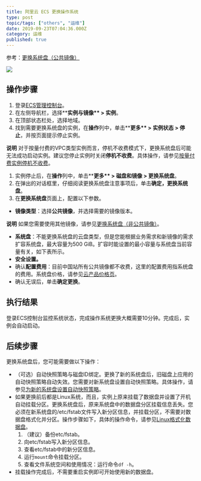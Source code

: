 ```yaml
---
title: 阿里云 ECS 更换操作系统
type: post
topic/tags: ["others", "运维"]
date: 2019-09-23T07:04:36.000Z
category: 运维
published: true
---
```


参考：[更换系统盘（公共镜像）](https://help.aliyun.com/document_detail/50134.html?spm=a2c4g.11186623.2.8.6a6447a0NgnzZM#concept-n4k-x3j-ydb)

![](https://qiniu.bioinit.com/yuque/0/2019/png/126032/1569222859005-68ee5efd-ae82-4c8b-884d-c9c8cb337c76.png#align=left&display=inline&height=438&name=image.png&originHeight=438&originWidth=1125&size=72056&status=done&width=1125)

<a name="h2-url-3"></a>
## 操作步骤

1. 登录[ECS管理控制台](https://ecs.console.aliyun.com/)。
1. 在左侧导航栏，选择****实例与镜像** > **实例****。
1. 在顶部状态栏处，选择地域。
1. 找到需要更换系统盘的实例，在**操作**列中，单击****更多** > **实例状态** > **停止****，并按页面提示停止实例。

**说明** 对于按量付费的VPC类型实例而言，停机不收费模式下，更换系统盘后可能无法成功启动实例。建议您停止实例时关闭**停机不收费**。具体操作，请参见[按量付费实例停机不收费](https://help.aliyun.com/document_detail/63353.html#concept-js1-1fd-5db)。


1. 实例停止后，在**操作**列中，单击****更多** > **磁盘和镜像** > **更换系统盘****。
1. 在弹出的对话框里，仔细阅读更换系统盘注意事项后，单击**确定，更换系统盘**。
1. 在**更换系统盘**页面上，配置以下参数。
  - **镜像类型**：选择**公共镜像**，并选择需要的镜像版本。

**说明** 如果您需要使用其他镜像，请参见[更换系统盘（非公共镜像）](https://help.aliyun.com/document_detail/25448.html#concept-vbb-ckj-ydb)。
  - **系统盘**：不能更换系统盘的云盘类型，但是您能根据业务需求和新镜像的需求扩容系统盘，最大容量为500 GiB。扩容时能设置的最小容量与系统盘当前容量有关，如下表所示。
  - **安全设置。**
  - 确认**配置费用**：目前中国站所有公共镜像都不收费，这里的配置费用指系统盘的费用。系统盘价格，请参见[云产品价格页](https://www.aliyun.com/price/product#/ecs/detail)。
  - 确认无误后，单击**确定更换**。


<a name="h2-url-4"></a>
## 执行结果

登录ECS控制台监控系统状态，完成操作系统更换大概需要10分钟。完成后，实例会自动启动。


<a name="h2-url-5"></a>
## 后续步骤

更换系统盘后，您可能需要做以下操作：

- （可选）自动快照策略与磁盘ID绑定。更换了新的系统盘后，旧磁盘上应用的自动快照策略自动失效。您需要对新系统盘设置自动快照策略。具体操作，请参见[为新的系统盘设置自动快照策略](https://help.aliyun.com/document_detail/25457.html#concept-nyv-k3l-xdb)。
- 如果更换前后都是Linux系统，而且，实例上原来挂载了数据盘并设置了开机自动挂载分区。更换系统盘后，原来系统盘中的数据盘分区挂载信息丢失。您必须在新系统盘的/etc/fstab文件写入新分区信息，并挂载分区，不需要对数据盘格式化并分区。操作步骤如下，具体的操作命令，请参见[Linux格式化数据盘](https://help.aliyun.com/document_detail/25426.html#concept-jl1-qzd-wdb)。
  1. （建议）备份etc/fstab。
  1. 向etc/fstab写入新分区信息。
  1. 查看etc/fstab中的新分区信息。
  1. 运行`mount`命令挂载分区。
  1. 查看文件系统空间和使用情况：运行命令`df -h`。
- 挂载操作完成后，不需要重启实例即可开始使用新的数据盘。


